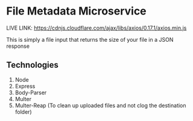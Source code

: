 # File Metadata Microservice

LIVE LINK: https://cdnjs.cloudflare.com/ajax/libs/axios/0.17.1/axios.min.js

This is simply a file input that returns the size of your file in a JSON response

## Technologies

1) Node
2) Express
3) Body-Parser
4) Multer
5) Multer-Reap (To clean up uploaded files and not clog the destination folder)